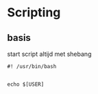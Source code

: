# Scripting 
## basis
start script altijd met shebang
```console
#! /usr/bin/bash


echo $[USER]
```


